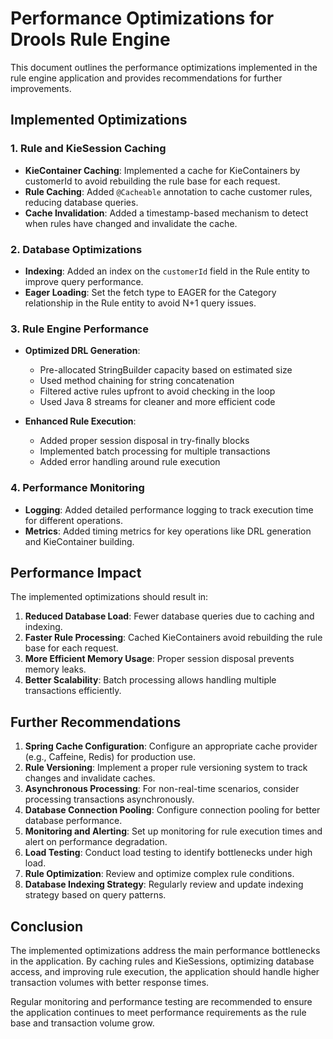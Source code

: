 # Performance Optimizations for Drools Rule Engine

This document outlines the performance optimizations implemented in the rule engine application and provides recommendations for further improvements.

## Implemented Optimizations

### 1. Rule and KieSession Caching

- **KieContainer Caching**: Implemented a cache for KieContainers by customerId to avoid rebuilding the rule base for each request.
- **Rule Caching**: Added `@Cacheable` annotation to cache customer rules, reducing database queries.
- **Cache Invalidation**: Added a timestamp-based mechanism to detect when rules have changed and invalidate the cache.

### 2. Database Optimizations

- **Indexing**: Added an index on the `customerId` field in the Rule entity to improve query performance.
- **Eager Loading**: Set the fetch type to EAGER for the Category relationship in the Rule entity to avoid N+1 query issues.

### 3. Rule Engine Performance

- **Optimized DRL Generation**: 
  - Pre-allocated StringBuilder capacity based on estimated size
  - Used method chaining for string concatenation
  - Filtered active rules upfront to avoid checking in the loop
  - Used Java 8 streams for cleaner and more efficient code

- **Enhanced Rule Execution**:
  - Added proper session disposal in try-finally blocks
  - Implemented batch processing for multiple transactions
  - Added error handling around rule execution

### 4. Performance Monitoring

- **Logging**: Added detailed performance logging to track execution time for different operations.
- **Metrics**: Added timing metrics for key operations like DRL generation and KieContainer building.

## Performance Impact

The implemented optimizations should result in:

1. **Reduced Database Load**: Fewer database queries due to caching and indexing.
2. **Faster Rule Processing**: Cached KieContainers avoid rebuilding the rule base for each request.
3. **More Efficient Memory Usage**: Proper session disposal prevents memory leaks.
4. **Better Scalability**: Batch processing allows handling multiple transactions efficiently.

## Further Recommendations

1. **Spring Cache Configuration**: Configure an appropriate cache provider (e.g., Caffeine, Redis) for production use.
2. **Rule Versioning**: Implement a proper rule versioning system to track changes and invalidate caches.
3. **Asynchronous Processing**: For non-real-time scenarios, consider processing transactions asynchronously.
4. **Database Connection Pooling**: Configure connection pooling for better database performance.
5. **Monitoring and Alerting**: Set up monitoring for rule execution times and alert on performance degradation.
6. **Load Testing**: Conduct load testing to identify bottlenecks under high load.
7. **Rule Optimization**: Review and optimize complex rule conditions.
8. **Database Indexing Strategy**: Regularly review and update indexing strategy based on query patterns.

## Conclusion

The implemented optimizations address the main performance bottlenecks in the application. By caching rules and KieSessions, optimizing database access, and improving rule execution, the application should handle higher transaction volumes with better response times.

Regular monitoring and performance testing are recommended to ensure the application continues to meet performance requirements as the rule base and transaction volume grow.